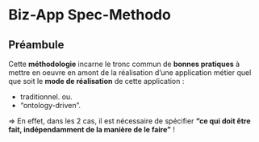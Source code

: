 Biz-App Spec-Methodo
==

Préambule
-
Cette __méthodologie__ incarne le tronc commun de __bonnes pratiques__ à mettre en oeuvre en amont de la réalisation d’une application métier quel que soit le __mode de réalisation__ de cette application : 
   - traditionnel. 
   ou. 
   - “ontology-driven”. 

=> En effet, dans les 2 cas, il est nécessaire de spécifier __“ce qui doit être fait, indépendamment de la manière de le faire”__ !
